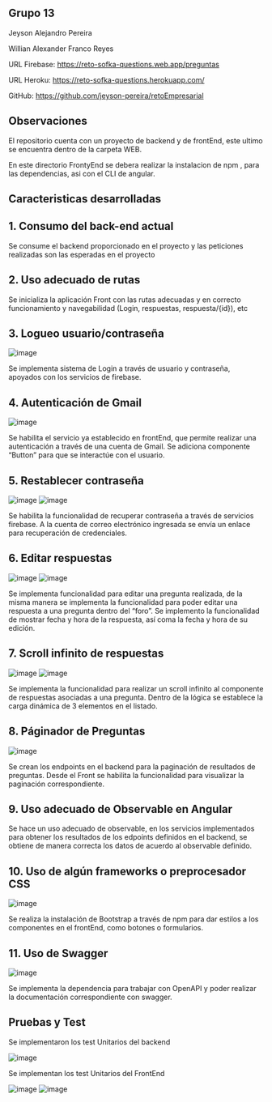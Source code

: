 ## Grupo 13

Jeyson Alejandro Pereira

Willian Alexander Franco Reyes

URL Firebase: https://reto-sofka-questions.web.app/preguntas

URL Heroku: https://reto-sofka-questions.herokuapp.com/


GitHub: https://github.com/jeyson-pereira/retoEmpresarial

## Observaciones

El repositorio cuenta con un proyecto de backend y de frontEnd, este ultimo se encuentra dentro de la carpeta WEB.

En este directorio FrontyEnd se debera realizar la instalacion de npm , para las dependencias, asi con el CLI de angular.

## Caracteristicas desarrolladas

## 1. Consumo del back-end actual

Se consume el backend proporcionado en el proyecto y las peticiones realizadas son las esperadas en el proyecto

## 2. Uso adecuado de rutas

Se inicializa la aplicación Front con las rutas adecuadas y en correcto funcionamiento y navegabilidad (Login, respuestas, respuesta/{id}), etc

## 3. Logueo usuario/contraseña

![image](https://user-images.githubusercontent.com/61658807/173242539-301163f2-e29f-4314-8d26-1db0dbf53531.png)

 
Se implementa sistema de Login a través de usuario y contraseña, apoyados con los servicios de firebase.

## 4. Autenticación de Gmail

![image](https://user-images.githubusercontent.com/61658807/173242576-4059a1c8-65a9-40b7-8015-723945b03378.png)

	 
Se habilita el servicio ya establecido en frontEnd, que permite realizar una autenticación a través de una cuenta de Gmail. Se adiciona componente “Button” para que se interactúe con el usuario.

## 5. Restablecer contraseña
	
 ![image](https://user-images.githubusercontent.com/61658807/173242585-07511c7b-e088-44f7-b7c2-34b111ecf16f.png)
![image](https://user-images.githubusercontent.com/61658807/173242607-142115ab-d67d-4e64-9034-2c558f19d3a5.png)

Se habilita la funcionalidad de recuperar contraseña a través de servicios firebase. A la cuenta de correo electrónico ingresada se envía un enlace para recuperación de credenciales.

## 6. Editar respuestas
 
 ![image](https://user-images.githubusercontent.com/61658807/173242615-0e84f6a3-be29-4f6f-a26d-4d28a4849dab.png)
![image](https://user-images.githubusercontent.com/61658807/173242625-73a825e7-26a0-49f8-898d-75172926e89c.png)
 
Se implementa funcionalidad para editar una pregunta realizada, de la misma manera se implementa la funcionalidad para poder editar una respuesta a una pregunta dentro del “foro”. Se implemento la funcionalidad de mostrar fecha y hora de la respuesta, así coma la fecha y hora de su edición.

## 7. Scroll infinito de respuestas
	 
![image](https://user-images.githubusercontent.com/61658807/173242636-eaa0d5a7-0834-477f-9ae8-9c336ce335c1.png)
![image](https://user-images.githubusercontent.com/61658807/173242641-f097b4bc-2c59-4133-aefc-18c0d3f2716a.png)

 
Se implementa la funcionalidad para realizar un scroll infinito al componente de respuestas asociadas a una pregunta. Dentro de la lógica se establece la carga dinámica de 3 elementos en el listado.

## 8. Páginador de Preguntas
	
 ![image](https://user-images.githubusercontent.com/61658807/173242649-9dbafc78-0f5a-4a12-9a35-4ace9e8d0f55.png)

Se crean los endpoints en el backend para la paginación de resultados de preguntas. Desde el Front se habilita la funcionalidad para visualizar la paginación correspondiente.

## 9. Uso adecuado de Observable en Angular

Se hace un uso adecuado de observable, en los servicios implementados para obtener los resultados de los edpoints definidos en el backend, se obtiene de manera correcta los datos de acuerdo al observable definido.
	
## 10. Uso de algún frameworks o preprocesador CSS

![image](https://user-images.githubusercontent.com/61658807/173242665-f1b7cd7d-b549-4769-b451-054311433478.png)

	 
Se realiza la instalación de Bootstrap a través de npm para dar estilos a los componentes en el frontEnd, como botones o formularios.

## 11. Uso de Swagger

 ![image](https://user-images.githubusercontent.com/61658807/173242676-5ca2dfd5-bd81-4378-bda1-8270e0e07056.png)


Se implementa la dependencia para trabajar con OpenAPI y poder realizar la documentación correspondiente con swagger.

## Pruebas y Test

Se implementaron los test Unitarios del backend

 ![image](https://user-images.githubusercontent.com/61658807/173242680-2648905c-2a58-45b5-80af-becf9f6fba75.png)

Se implementan los test Unitarios del FrontEnd

![image](https://user-images.githubusercontent.com/61658807/173242693-99424c3b-5355-46b3-9023-bf6c90f72adb.png)
![image](https://user-images.githubusercontent.com/61658807/173242703-9dc7fdab-4f7b-4dbe-b02c-a80215bb0330.png)


 


